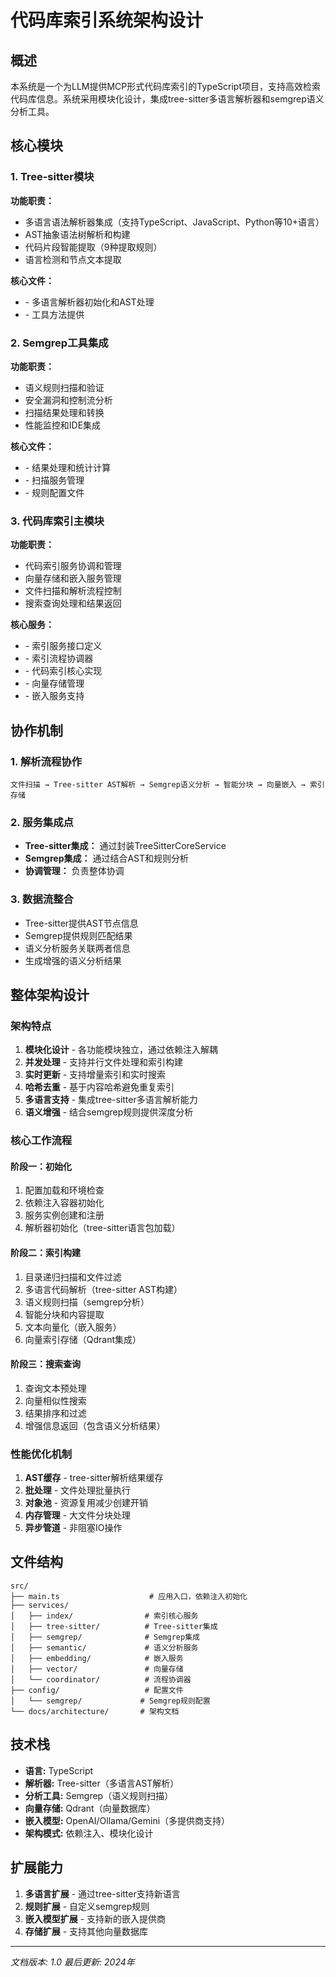 # 代码库索引系统架构设计

## 概述

本系统是一个为LLM提供MCP形式代码库索引的TypeScript项目，支持高效检索代码库信息。系统采用模块化设计，集成tree-sitter多语言解析器和semgrep语义分析工具。

## 核心模块

### 1. Tree-sitter模块

**功能职责：**
- 多语言语法解析器集成（支持TypeScript、JavaScript、Python等10+语言）
- AST抽象语法树解析和构建
- 代码片段智能提取（9种提取规则）
- 语言检测和节点文本提取

**核心文件：**
- <mcfile name="TreeSitterCoreService.ts" path="src/services/tree-sitter/TreeSitterCoreService.ts"></mcfile> - 多语言解析器初始化和AST处理
- <mcfile name="TreeSitterUtils.ts" path="src/services/tree-sitter/TreeSitterUtils.ts"></mcfile> - 工具方法提供

### 2. Semgrep工具集成

**功能职责：**
- 语义规则扫描和验证
- 安全漏洞和控制流分析
- 扫描结果处理和转换
- 性能监控和IDE集成

**核心文件：**
- <mcfile name="SemgrepResultProcessor.ts" path="src/services/semgrep/SemgrepResultProcessor.ts"></mcfile> - 结果处理和统计计算
- <mcfile name="EnhancedSemgrepScanService.ts" path="src/services/semgrep/EnhancedSemgrepScanService.ts"></mcfile> - 扫描服务管理
- <mcfile name="enhanced-rules-config.yml" path="config/semgrep/enhanced-rules-config.yml"></mcfile> - 规则配置文件

### 3. 代码库索引主模块

**功能职责：**
- 代码索引服务协调和管理
- 向量存储和嵌入服务管理
- 文件扫描和解析流程控制
- 搜索查询处理和结果返回

**核心服务：**
- <mcfile name="IndexService.ts" path="src/services/index/IndexService.ts"></mcfile> - 索引服务接口定义
- <mcfile name="IndexCoordinator.ts" path="src/services/index/IndexCoordinator.ts"></mcfile> - 索引流程协调器
- <mcfile name="CodeIndexService.ts" path="src/services/index/CodeIndexService.ts"></mcfile> - 代码索引核心实现
- <mcfile name="VectorStore.ts" path="src/services/vector/VectorStore.ts"></mcfile> - 向量存储管理
- <mcfile name="EmbeddingService.ts" path="src/services/embedding/EmbeddingService.ts"></mcfile> - 嵌入服务支持

## 协作机制

### 1. 解析流程协作

```
文件扫描 → Tree-sitter AST解析 → Semgrep语义分析 → 智能分块 → 向量嵌入 → 索引存储
```

### 2. 服务集成点

- **Tree-sitter集成：** 通过<mcsymbol name="TreeSitterService" filename="ParserService.ts" path="src/services/parser/ParserService.ts" startline="1" type="class"></mcsymbol>封装TreeSitterCoreService
- **Semgrep集成：** 通过<mcsymbol name="SemanticAnalysisService" filename="SemanticAnalysisService.ts" path="src/services/semantic/SemanticAnalysisService.ts" startline="1" type="class"></mcsymbol>结合AST和规则分析
- **协调管理：** <mcsymbol name="StaticAnalysisCoordinator" filename="StaticAnalysisCoordinator.ts" path="src/services/coordinator/StaticAnalysisCoordinator.ts" startline="1" type="class"></mcsymbol>负责整体协调

### 3. 数据流整合

- Tree-sitter提供AST节点信息
- Semgrep提供规则匹配结果
- 语义分析服务关联两者信息
- 生成增强的语义分析结果

## 整体架构设计

### 架构特点

1. **模块化设计** - 各功能模块独立，通过依赖注入解耦
2. **并发处理** - 支持并行文件处理和索引构建
3. **实时更新** - 支持增量索引和实时搜索
4. **哈希去重** - 基于内容哈希避免重复索引
5. **多语言支持** - 集成tree-sitter多语言解析能力
6. **语义增强** - 结合semgrep规则提供深度分析

### 核心工作流程

#### 阶段一：初始化
1. 配置加载和环境检查
2. 依赖注入容器初始化
3. 服务实例创建和注册
4. 解析器初始化（tree-sitter语言包加载）

#### 阶段二：索引构建
1. 目录递归扫描和文件过滤
2. 多语言代码解析（tree-sitter AST构建）
3. 语义规则扫描（semgrep分析）
4. 智能分块和内容提取
5. 文本向量化（嵌入服务）
6. 向量索引存储（Qdrant集成）

#### 阶段三：搜索查询
1. 查询文本预处理
2. 向量相似性搜索
3. 结果排序和过滤
4. 增强信息返回（包含语义分析结果）

### 性能优化机制

1. **AST缓存** - tree-sitter解析结果缓存
2. **批处理** - 文件处理批量执行
3. **对象池** - 资源复用减少创建开销
4. **内存管理** - 大文件分块处理
5. **异步管道** - 非阻塞IO操作

## 文件结构

```
src/
├── main.ts                    # 应用入口，依赖注入初始化
├── services/
│   ├── index/                # 索引核心服务
│   ├── tree-sitter/          # Tree-sitter集成
│   ├── semgrep/              # Semgrep集成
│   ├── semantic/             # 语义分析服务
│   ├── embedding/            # 嵌入服务
│   ├── vector/               # 向量存储
│   └── coordinator/          # 流程协调器
├── config/                   # 配置文件
│   └── semgrep/             # Semgrep规则配置
└── docs/architecture/       # 架构文档
```

## 技术栈

- **语言:** TypeScript
- **解析器:** Tree-sitter（多语言AST解析）
- **分析工具:** Semgrep（语义规则扫描）
- **向量存储:** Qdrant（向量数据库）
- **嵌入模型:** OpenAI/Ollama/Gemini（多提供商支持）
- **架构模式:** 依赖注入、模块化设计

## 扩展能力

1. **多语言扩展** - 通过tree-sitter支持新语言
2. **规则扩展** - 自定义semgrep规则
3. **嵌入模型扩展** - 支持新的嵌入提供商
4. **存储扩展** - 支持其他向量数据库

---

*文档版本: 1.0*
*最后更新: 2024年*